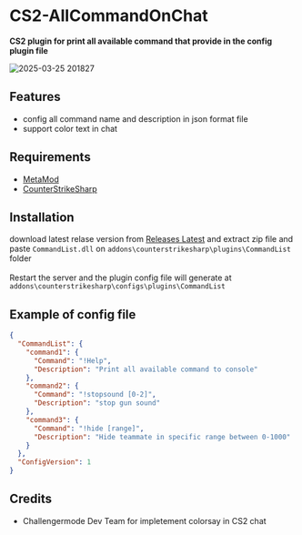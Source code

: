 
# CS2-AllCommandOnChat

**CS2 plugin for print all available command that provide in the config plugin file**

![2025-03-25 201827](https://github.com/user-attachments/assets/28ab2baf-8045-474e-84ac-95a3203e4008) <br>

## Features

- config all command name and description in json format file
- support color text in chat

## Requirements
- [MetaMod](https://cs2.poggu.me/metamod/installation)
- [CounterStrikeSharp](https://github.com/roflmuffin/CounterStrikeSharp)

## Installation

download latest relase version from [Releases Latest](https://github.com/Kianyaa/CS2-AllCommandOnChat/releases/tag/Latest)
and extract zip file and paste `CommandList.dll` on `addons\counterstrikesharp\plugins\CommandList` folder <br><br>
Restart the server and the plugin config file will generate at `addons\counterstrikesharp\configs\plugins\CommandList`

## Example of config file
```json
{
  "CommandList": {
    "command1": {
      "Command": "!Help",
      "Description": "Print all available command to console"
    },
    "command2": {
      "Command": "!stopsound [0-2]",
      "Description": "stop gun sound"
    },
    "command3": {
      "Command": "!hide [range]",
      "Description": "Hide teammate in specific range between 0-1000"
    }
  },
  "ConfigVersion": 1
}
```

## Credits
* Challengermode Dev Team for impletement colorsay in CS2 chat
    

